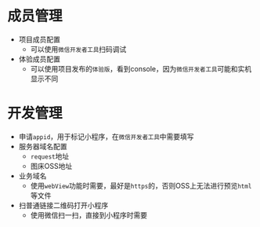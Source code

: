 # 成员管理

- 项目成员配置
  - 可以使用`微信开发者工具`扫码调试
- 体验成员配置
  - 可以使用项目发布的`体验版`，看到console，因为`微信开发者工具`可能和实机显示不同

# 开发管理

- 申请`appid`，用于标记小程序，在`微信开发者工具`中需要填写
- 服务器域名配置
  - `request`地址
  - 图床OSS地址
- 业务域名
  - 使用`webView`功能时需要，最好是`https`的，否则OSS上无法进行预览`html`等文件
- 扫普通链接二维码打开小程序
  - 使用微信扫一扫，直接到小程序时需要